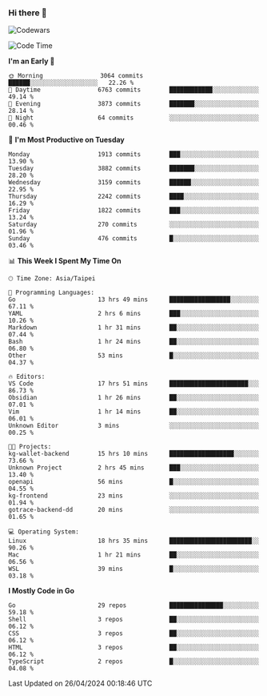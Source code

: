 ### Hi there 👋

![Codewars](https://www.codewars.com/users/omegaatt36/badges/small)

<!--START_SECTION:waka-->
![Code Time](http://img.shields.io/badge/Code%20Time-2%2C377%20hrs%205%20mins-blue)

**I'm an Early 🐤** 

```text
🌞 Morning                3064 commits        ██████░░░░░░░░░░░░░░░░░░░   22.26 % 
🌆 Daytime                6763 commits        ████████████░░░░░░░░░░░░░   49.14 % 
🌃 Evening                3873 commits        ███████░░░░░░░░░░░░░░░░░░   28.14 % 
🌙 Night                  64 commits          ░░░░░░░░░░░░░░░░░░░░░░░░░   00.46 % 
```
📅 **I'm Most Productive on Tuesday** 

```text
Monday                   1913 commits        ███░░░░░░░░░░░░░░░░░░░░░░   13.90 % 
Tuesday                  3882 commits        ███████░░░░░░░░░░░░░░░░░░   28.20 % 
Wednesday                3159 commits        ██████░░░░░░░░░░░░░░░░░░░   22.95 % 
Thursday                 2242 commits        ████░░░░░░░░░░░░░░░░░░░░░   16.29 % 
Friday                   1822 commits        ███░░░░░░░░░░░░░░░░░░░░░░   13.24 % 
Saturday                 270 commits         ░░░░░░░░░░░░░░░░░░░░░░░░░   01.96 % 
Sunday                   476 commits         █░░░░░░░░░░░░░░░░░░░░░░░░   03.46 % 
```


📊 **This Week I Spent My Time On** 

```text
🕑︎ Time Zone: Asia/Taipei

💬 Programming Languages: 
Go                       13 hrs 49 mins      █████████████████░░░░░░░░   67.11 % 
YAML                     2 hrs 6 mins        ███░░░░░░░░░░░░░░░░░░░░░░   10.26 % 
Markdown                 1 hr 31 mins        ██░░░░░░░░░░░░░░░░░░░░░░░   07.44 % 
Bash                     1 hr 24 mins        ██░░░░░░░░░░░░░░░░░░░░░░░   06.80 % 
Other                    53 mins             █░░░░░░░░░░░░░░░░░░░░░░░░   04.37 % 

🔥 Editors: 
VS Code                  17 hrs 51 mins      ██████████████████████░░░   86.73 % 
Obsidian                 1 hr 26 mins        ██░░░░░░░░░░░░░░░░░░░░░░░   07.01 % 
Vim                      1 hr 14 mins        ██░░░░░░░░░░░░░░░░░░░░░░░   06.01 % 
Unknown Editor           3 mins              ░░░░░░░░░░░░░░░░░░░░░░░░░   00.25 % 

🐱‍💻 Projects: 
kg-wallet-backend        15 hrs 10 mins      ██████████████████░░░░░░░   73.66 % 
Unknown Project          2 hrs 45 mins       ███░░░░░░░░░░░░░░░░░░░░░░   13.40 % 
openapi                  56 mins             █░░░░░░░░░░░░░░░░░░░░░░░░   04.55 % 
kg-frontend              23 mins             ░░░░░░░░░░░░░░░░░░░░░░░░░   01.94 % 
gotrace-backend-dd       20 mins             ░░░░░░░░░░░░░░░░░░░░░░░░░   01.65 % 

💻 Operating System: 
Linux                    18 hrs 35 mins      ███████████████████████░░   90.26 % 
Mac                      1 hr 21 mins        ██░░░░░░░░░░░░░░░░░░░░░░░   06.56 % 
WSL                      39 mins             █░░░░░░░░░░░░░░░░░░░░░░░░   03.18 % 
```

**I Mostly Code in Go** 

```text
Go                       29 repos            ███████████████░░░░░░░░░░   59.18 % 
Shell                    3 repos             ██░░░░░░░░░░░░░░░░░░░░░░░   06.12 % 
CSS                      3 repos             ██░░░░░░░░░░░░░░░░░░░░░░░   06.12 % 
HTML                     3 repos             ██░░░░░░░░░░░░░░░░░░░░░░░   06.12 % 
TypeScript               2 repos             █░░░░░░░░░░░░░░░░░░░░░░░░   04.08 % 
```




 Last Updated on 26/04/2024 00:18:46 UTC
<!--END_SECTION:waka-->

<!--
**omegaatt36/omegaatt36** is a ✨ _special_ ✨ repository because its `README.md` (this file) appears on your GitHub profile.

Here are some ideas to get you started:

- 🔭 I’m currently working on ...
- 🌱 I’m currently learning ...
- 👯 I’m looking to collaborate on ...
- 🤔 I’m looking for help with ...
- 💬 Ask me about ...
- 📫 How to reach me: ...
- 😄 Pronouns: ...
- ⚡ Fun fact: ...
-->
